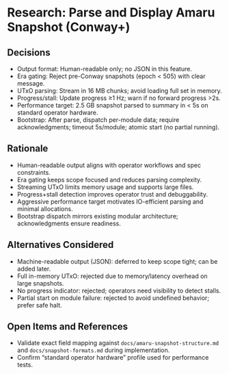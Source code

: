 # Research: Parse and Display Amaru Snapshot (Conway+)

## Decisions

- Output format: Human-readable only; no JSON in this feature.
- Era gating: Reject pre-Conway snapshots (epoch < 505) with clear message.
- UTxO parsing: Stream in 16 MB chunks; avoid loading full set in memory.
- Progress/stall: Update progress ≥1 Hz; warn if no forward progress >2s.
- Performance target: 2.5 GB snapshot parsed to summary in < 5s on standard operator hardware.
- Bootstrap: After parse, dispatch per-module data; require acknowledgments; timeout 5s/module; atomic start (no partial running).

## Rationale

- Human-readable output aligns with operator workflows and spec constraints.
- Era gating keeps scope focused and reduces parsing complexity.
- Streaming UTxO limits memory usage and supports large files.
- Progress+stall detection improves operator trust and debuggability.
- Aggressive performance target motivates IO-efficient parsing and minimal allocations.
- Bootstrap dispatch mirrors existing modular architecture; acknowledgments ensure readiness.

## Alternatives Considered

- Machine-readable output (JSON): deferred to keep scope tight; can be added later.
- Full in-memory UTxO: rejected due to memory/latency overhead on large snapshots.
- No progress indicator: rejected; operators need visibility to detect stalls.
- Partial start on module failure: rejected to avoid undefined behavior; prefer safe halt.

## Open Items and References

- Validate exact field mapping against `docs/amaru-snapshot-structure.md` and `docs/snapshot-formats.md` during implementation.
- Confirm “standard operator hardware” profile used for performance tests.
